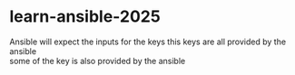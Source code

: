 # learn-ansible-2025
Ansible will expect the inputs for the keys 
this keys are all provided by the ansible  
some of the key is also provided by the ansible 
